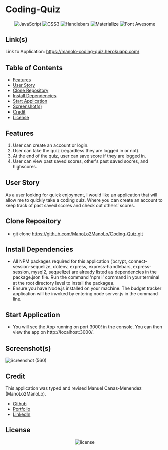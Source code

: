 # Coding-Quiz
<p align="center">
    <img align="center" src="https://img.shields.io/badge/-JavaScript-000000?style=for-the-badge&logo=JavaScript" alt="JavaScript" />
    <img align="center" src="https://img.shields.io/badge/-CSS3-000000?style=for-the-badge&logo=CSS3" alt="CSS3" />
    <img align="center" src="https://img.shields.io/badge/-Handlebars-000000?style=for-the-badge&logo=handlebars.js" alt="Handlebars" />
    <img align="center" src="https://img.shields.io/badge/-Materialize-000000?style=for-the-badge" alt="Materialize" />
    <img align="center" src="https://img.shields.io/badge/-Font%20Awesome-000000?style=for-the-badge&logo=font%20awesome" alt="Font Awesome" />
</p>

## Link(s)
Link to Application: https://manolo-coding-quiz.herokuapp.com/

## Table of Contents
* [Features](#features)
* [User Story](#user-story)
* [Clone Repository](#clone-repository)
* [Install Dependencies](#install-dependencies)
* [Start Application](#start-application)
* [Screenshot(s)](#screenshots)
* [Credit](#credit)
* [License](#license)

## Features
1. User can create an account or login.
2. User can take the quiz (regardless they are logged in or not).
3. At the end of the quiz, user can save score if they are logged in.
4. User can view past saved scores, other's past saved socres, and highscores.

## User Story
As a user looking for quick enjoyment, I would like an application that will allow me to quickly take a coding quiz. Where you can create an account to keep track of past saved scores and check out others’ scores.

## Clone Repository
* git clone https://github.com/ManoLo2ManoLo/Coding-Quiz.git

## Install Dependencies
* All NPM packages required for this application (bcrypt, connect-session-sequelize, dotenv, express, express-handlebars, express-session, mysql2, sequelize) are already listed as dependencies in the package.json file. Run the
command 'npm i' command in your terminal at the root directory level to install the packages.
* Ensure you have Node.js installed on your machine. The budget tracker application will be invoked by entering node server.js in the command line.

## Start Application
* You will see the App running on port 3000! in the console. You can then view the app on http://localhost:3000/.

## Screenshot(s)
![Screenshot (560)](https://user-images.githubusercontent.com/88364269/162162314-99d24a5d-0c30-4e84-85f4-82f15e4029ba.png)

## Credit
This application was typed and revised Manuel Canas-Menendez (ManoLo2ManoLo). <br />

* [Github](https://github.com/ManoLo2ManoLo)
* [Portfolio](https://manolo2manolo.github.io/React-Portfolio/)
* [LinkedIn](https://www.linkedin.com/in/manuel-canas-menendez-33354b21b/)

## License
<p align="center">
    <img align="center" src="https://img.shields.io/github/license/ManoLo2ManoLo/Coding-Quiz?style=for-the-badge" alt="license" />
</p>